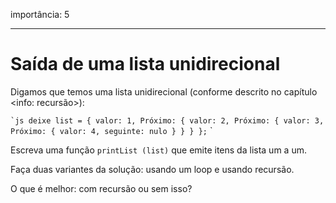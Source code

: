 importância: 5

---

# Saída de uma lista unidirecional

Digamos que temos uma lista unidirecional (conforme descrito no capítulo <info: recursão>):

`` `js
deixe list = {
valor: 1,
Próximo: {
valor: 2,
Próximo: {
valor: 3,
Próximo: {
valor: 4,
seguinte: nulo
}
}
}
};
`` `

Escreva uma função `printList (list)` que emite itens da lista um a um.

Faça duas variantes da solução: usando um loop e usando recursão.

O que é melhor: com recursão ou sem isso?
